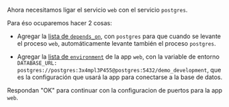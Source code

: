 Ahora necesitamos ligar el servicio `web` con el servicio `postgres`.

Para éso ocuparemos hacer 2 cosas:

- Agregar la [lista de `depends_on`](https://docs.docker.com/compose/compose-file/#depends_on), con `postgres` para que cuando se levante el proceso `web`, automáticamente levante también el proceso `postgres`.

- Agregar la [lista de `environment`](https://docs.docker.com/compose/compose-file/#environment) de la app `web`, con la variable de entorno `DATABASE_URL: postgres://postgres:3x4mpl3P455@postgres:5432/demo_development`, que es la configuración que usará la app para conectarse a la base de datos.

Respondan "OK" para continuar con la configuracion de puertos para la app `web`.